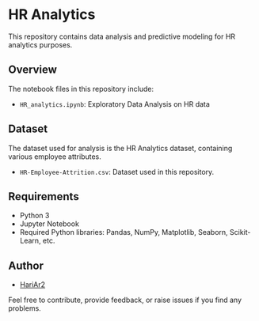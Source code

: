 # HR Analytics

This repository contains data analysis and predictive modeling for HR analytics purposes. 

## Overview 

The notebook files in this repository include:

- `HR_analytics.ipynb`: Exploratory Data Analysis on HR data

## Dataset 

The dataset used for analysis is the HR Analytics dataset, containing various employee attributes.

- `HR-Employee-Attrition.csv`: Dataset used in this repository.

## Requirements

- Python 3
- Jupyter Notebook
- Required Python libraries: Pandas, NumPy, Matplotlib, Seaborn, Scikit-Learn, etc.

## Author

- [HariAr2](https://github.com/HariAr2)

Feel free to contribute, provide feedback, or raise issues if you find any problems.
